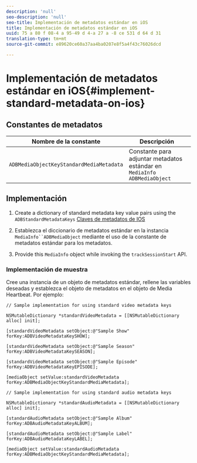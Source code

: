 ```yaml
---
description: 'null'
seo-description: 'null'
seo-title: Implementación de metadatos estándar en iOS
title: Implementación de metadatos estándar en iOS
uuid: 75 a 80 f 08-4 a 95-49 d 4-a 27 a -8 ce 531 d 64 d 31
translation-type: tm+mt
source-git-commit: e89620ce60a37aa4ba0207e8f5a4f43c76026dcd

---
```



# Implementación de metadatos estándar en iOS{#implement-standard-metadata-on-ios}

## Constantes de metadatos

| Nombre de la constante | Descripción   |
|---|---|
| `ADBMediaObjectKeyStandardMediaMetadata` | Constante para adjuntar metadatos estándar en `MediaInfo ADBMediaObject` |

## Implementación

1. Create a dictionary of standard metadata key value pairs using the `ADBStandardMetadataKeys`
   [Claves de metadatos de IOS](/help/sdk-implement/track-av-playback/impl-std-metadata/ios-metadata-keys.md)

1. Establezca el diccionario de metadatos estándar en la instancia `MediaInfo``ADBMediaObject`   mediante el uso de la constante de metadatos estándar para los metadatos.

1. Provide this `MediaInfo` object while invoking the `trackSessionStart` API.

### Implementación de muestra

Cree una instancia de un objeto de metadatos estándar, rellene las variables deseadas y establezca el objeto de metadatos en el objeto de Media Heartbeat. Por ejemplo:

```
// Sample implementation for using standard video metadata keys 
 
NSMutableDictionary *standardVideoMetadata = [[NSMutableDictionary alloc] init]; 
 
[standardVideoMetadata setObject:@"Sample Show" forKey:ADBVideoMetadataKeySHOW]; 
 
[standardVideoMetadata setObject:@"Sample Season" forKey:ADBVideoMetadataKeySEASON]; 
 
[standardVideoMetadata setObject:@"Sample Episode" forKey:ADBVideoMetadataKeyEPISODE]; 
 
[mediaObject setValue:standardVideoMetadata forKey:ADBMediaObjectKeyStandardMediaMetadata];
```

```
// Sample implementation for using standard audio metadata keys 
 
NSMutableDictionary *standardAudioMetadata = [[NSMutableDictionary alloc] init];  
 
[standardAudioMetadata setObject:@"Sample Album"   forKey:ADBAudioMetadataKeyALBUM];  
 
[standardAudioMetadata setObject:@"Sample Label"   forKey:ADBAudioMetadataKeyLABEL]; 
 
[mediaObject setValue:standardAudioMetadata   forKey:ADBMediaObjectKeyStandardMediaMetadata];
```

